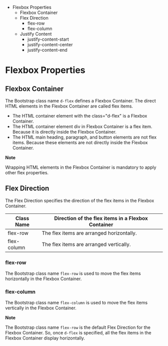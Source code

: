 - Flexbox Properties
  - Flexbox Container
  - Flex Direction
    - flex-row
    - flex-column
  - Justify Content
    - justify-content-start
    - justify-content-center
    - justify-content-end

# Flexbox Properties

## Flexbox Container

The Bootstrap class name `d-flex` defines a Flexbox Container. The direct HTML elements in the Flexbox Container are called flex items.

- The HTML container element with the class="d-flex" is a Flexbox Container.
- The HTML container element div in Flexbox Container is a flex item. Because it is directly inside the Flexbox Container.
- The HTML main heading, paragraph, and button elements are not flex items. Because these elements are not directly inside the Flexbox Container.

<b>Note</b>

Wrapping HTML elements in the Flexbox Container is mandatory to apply other flex properties.

## Flex Direction

The Flex Direction specifies the direction of the flex items in the Flexbox Container.

| Class Name  | Direction of the flex items in a Flexbox Container |
| ----------- | -------------------------------------------------- |
| flex-row    | The flex items are arranged horizontally.          |
| flex-column | The flex items are arranged vertically.            |

### flex-row

The Bootstrap class name `flex-row` is used to move the flex items horizontally in the Flexbox Container.

### flex-column

The Bootstrap class name `flex-column` is used to move the flex items vertically in the Flexbox Container.

<b>Note</b>

The Bootstrap class name `flex-row` is the default Flex Direction for the Flexbox Container. So, once `d-flex` is specified, all the flex items in the Flexbox Container display horizontally.
